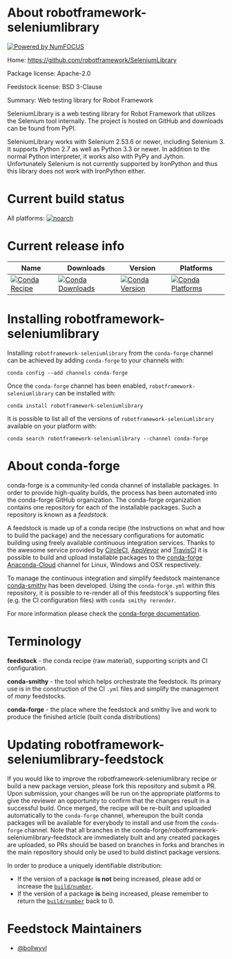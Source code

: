 About robotframework-seleniumlibrary
====================================

[![Powered by NumFOCUS](https://img.shields.io/badge/powered%20by-NumFOCUS-orange.svg?style=flat&colorA=E1523D&colorB=007D8A)](http://numfocus.org)

Home: https://github.com/robotframework/SeleniumLibrary

Package license: Apache-2.0

Feedstock license: BSD 3-Clause

Summary: Web testing library for Robot Framework

SeleniumLibrary is a web testing library for Robot Framework that utilizes
the Selenium tool internally. The project is hosted on GitHub and downloads
can be found from PyPI.

SeleniumLibrary works with Selenium 2.53.6 or newer, including Selenium 3.
It supports Python 2.7 as well as Python 3.3 or newer. In addition to the
normal Python interpreter, it works also with PyPy and Jython.
Unfortunately Selenium is not currently supported by IronPython and thus
this library does not work with IronPython either.


Current build status
====================

All platforms:
[![noarch](https://img.shields.io/circleci/project/github/conda-forge/robotframework-seleniumlibrary-feedstock/master.svg?label=noarch)](https://circleci.com/gh/conda-forge/robotframework-seleniumlibrary-feedstock)

Current release info
====================

| Name | Downloads | Version | Platforms |
| --- | --- | --- | --- |
| [![Conda Recipe](https://img.shields.io/badge/recipe-robotframework--seleniumlibrary-green.svg)](https://anaconda.org/conda-forge/robotframework-seleniumlibrary) | [![Conda Downloads](https://img.shields.io/conda/dn/conda-forge/robotframework-seleniumlibrary.svg)](https://anaconda.org/conda-forge/robotframework-seleniumlibrary) | [![Conda Version](https://img.shields.io/conda/vn/conda-forge/robotframework-seleniumlibrary.svg)](https://anaconda.org/conda-forge/robotframework-seleniumlibrary) | [![Conda Platforms](https://img.shields.io/conda/pn/conda-forge/robotframework-seleniumlibrary.svg)](https://anaconda.org/conda-forge/robotframework-seleniumlibrary) |

Installing robotframework-seleniumlibrary
=========================================

Installing `robotframework-seleniumlibrary` from the `conda-forge` channel can be achieved by adding `conda-forge` to your channels with:

```
conda config --add channels conda-forge
```

Once the `conda-forge` channel has been enabled, `robotframework-seleniumlibrary` can be installed with:

```
conda install robotframework-seleniumlibrary
```

It is possible to list all of the versions of `robotframework-seleniumlibrary` available on your platform with:

```
conda search robotframework-seleniumlibrary --channel conda-forge
```


About conda-forge
=================

conda-forge is a community-led conda channel of installable packages.
In order to provide high-quality builds, the process has been automated into the
conda-forge GitHub organization. The conda-forge organization contains one repository
for each of the installable packages. Such a repository is known as a *feedstock*.

A feedstock is made up of a conda recipe (the instructions on what and how to build
the package) and the necessary configurations for automatic building using freely
available continuous integration services. Thanks to the awesome service provided by
[CircleCI](https://circleci.com/), [AppVeyor](https://www.appveyor.com/)
and [TravisCI](https://travis-ci.org/) it is possible to build and upload installable
packages to the [conda-forge](https://anaconda.org/conda-forge)
[Anaconda-Cloud](https://anaconda.org/) channel for Linux, Windows and OSX respectively.

To manage the continuous integration and simplify feedstock maintenance
[conda-smithy](https://github.com/conda-forge/conda-smithy) has been developed.
Using the ``conda-forge.yml`` within this repository, it is possible to re-render all of
this feedstock's supporting files (e.g. the CI configuration files) with ``conda smithy rerender``.

For more information please check the [conda-forge documentation](https://conda-forge.org/docs/).

Terminology
===========

**feedstock** - the conda recipe (raw material), supporting scripts and CI configuration.

**conda-smithy** - the tool which helps orchestrate the feedstock.
                   Its primary use is in the construction of the CI ``.yml`` files
                   and simplify the management of *many* feedstocks.

**conda-forge** - the place where the feedstock and smithy live and work to
                  produce the finished article (built conda distributions)


Updating robotframework-seleniumlibrary-feedstock
=================================================

If you would like to improve the robotframework-seleniumlibrary recipe or build a new
package version, please fork this repository and submit a PR. Upon submission,
your changes will be run on the appropriate platforms to give the reviewer an
opportunity to confirm that the changes result in a successful build. Once
merged, the recipe will be re-built and uploaded automatically to the
`conda-forge` channel, whereupon the built conda packages will be available for
everybody to install and use from the `conda-forge` channel.
Note that all branches in the conda-forge/robotframework-seleniumlibrary-feedstock are
immediately built and any created packages are uploaded, so PRs should be based
on branches in forks and branches in the main repository should only be used to
build distinct package versions.

In order to produce a uniquely identifiable distribution:
 * If the version of a package **is not** being increased, please add or increase
   the [``build/number``](https://conda.io/docs/user-guide/tasks/build-packages/define-metadata.html#build-number-and-string).
 * If the version of a package **is** being increased, please remember to return
   the [``build/number``](https://conda.io/docs/user-guide/tasks/build-packages/define-metadata.html#build-number-and-string)
   back to 0.

Feedstock Maintainers
=====================

* [@bollwyvl](https://github.com/bollwyvl/)

